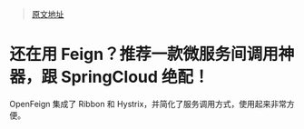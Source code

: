 > [原文地址](https://juejin.cn/post/7064742963015843870)

# 还在用 Feign？推荐一款微服务间调用神器，跟 SpringCloud 绝配！

OpenFeign 集成了 Ribbon 和 Hystrix，并简化了服务调用方式，使用起来非常方便。
